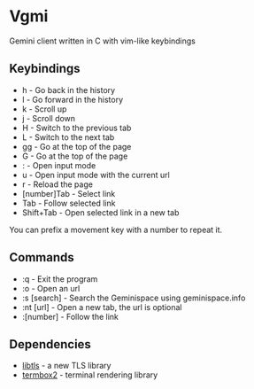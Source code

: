 # Vgmi

Gemini client written in C with vim-like keybindings

## Keybindings

* h  - Go back in the history
* l  - Go forward in the history
* k  - Scroll up
* j  - Scroll down
* H  - Switch to the previous tab
* L  - Switch to the next tab
* gg - Go at the top of the page
* G  - Go at the top of the page
* :  - Open input mode
* u  - Open input mode with the current url
* r  - Reload the page
* [number]Tab - Select link
* Tab - Follow selected link
* Shift+Tab - Open selected link in a new tab

You can prefix a movement key with a number to repeat it.

## Commands

* :q		- Exit the program
* :o		- Open an url
* :s [search]	- Search the Geminispace using geminispace.info
* :nt [url]	- Open a new tab, the url is optional
* :[number]	- Follow the link 

## Dependencies

* [libtls][0] - a new TLS library
* [termbox2][1] - terminal rendering library

[0]: https://www.libressl.org/
[1]: https://github.com/termbox/termbox2
